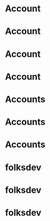 # Account
# Account
# Account
# Account
# Accounts
# Accounts
# Accounts
# folksdev
# folksdev
# folksdev
